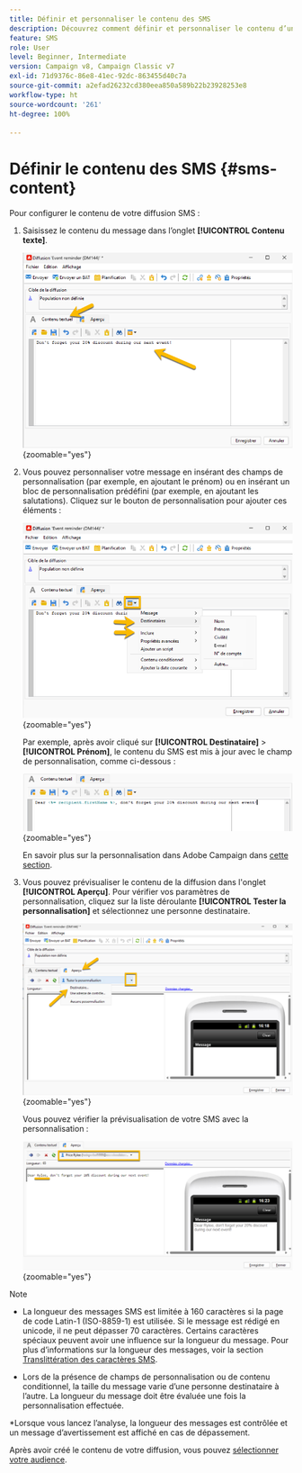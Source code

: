 ```yaml
---
title: Définir et personnaliser le contenu des SMS
description: Découvrez comment définir et personnaliser le contenu d’une diffusion SMS.
feature: SMS
role: User
level: Beginner, Intermediate
version: Campaign v8, Campaign Classic v7
exl-id: 71d9376c-86e8-41ec-92dc-863455d40c7a
source-git-commit: a2efad26232cd380eea850a589b22b23928253e8
workflow-type: ht
source-wordcount: '261'
ht-degree: 100%

---
```


# Définir le contenu des SMS {#sms-content}

Pour configurer le contenu de votre diffusion SMS :

1. Saisissez le contenu du message dans l’onglet **[!UICONTROL Contenu texte]**.

   ![](assets/sms_content.png){zoomable="yes"}

1. Vous pouvez personnaliser votre message en insérant des champs de personnalisation (par exemple, en ajoutant le prénom) ou en insérant un bloc de personnalisation prédéfini (par exemple, en ajoutant les salutations). Cliquez sur le bouton de personnalisation pour ajouter ces éléments :

   ![](assets/sms_perso.png){zoomable="yes"}

   Par exemple, après avoir cliqué sur **[!UICONTROL Destinataire]** > **[!UICONTROL Prénom]**, le contenu du SMS est mis à jour avec le champ de personnalisation, comme ci-dessous :

   ![](assets/sms_perso_recipient.png){zoomable="yes"}

   En savoir plus sur la personnalisation dans Adobe Campaign dans [cette section](../personalize.md).

1. Vous pouvez prévisualiser le contenu de la diffusion dans l&#39;onglet **[!UICONTROL Aperçu]**. Pour vérifier vos paramètres de personnalisation, cliquez sur la liste déroulante **[!UICONTROL Tester la personnalisation]** et sélectionnez une personne destinataire.

   ![](assets/sms_preview.png){zoomable="yes"}

   Vous pouvez vérifier la prévisualisation de votre SMS avec la personnalisation :

   ![](assets/sms_preview_phone.png){zoomable="yes"}

>[!NOTE]
>
>* La longueur des messages SMS est limitée à 160 caractères si la page de code Latin-1 (ISO-8859-1) est utilisée. Si le message est rédigé en unicode, il ne peut dépasser 70 caractères. Certains caractères spéciaux peuvent avoir une influence sur la longueur du message. Pour plus d’informations sur la longueur des messages, voir la section [Translittération des caractères SMS](smpp-external-account.md#smpp-channel-settings).
>
>* Lors de la présence de champs de personnalisation ou de contenu conditionnel, la taille du message varie d’une personne destinataire à l’autre. La longueur du message doit être évaluée une fois la personnalisation effectuée.
>
>*Lorsque vous lancez l’analyse, la longueur des messages est contrôlée et un message d’avertissement est affiché en cas de dépassement.

Après avoir créé le contenu de votre diffusion, vous pouvez [sélectionner votre audience](sms-audience.md).
